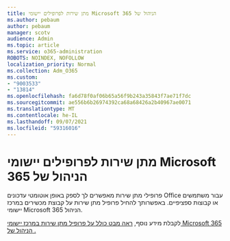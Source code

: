 ```yaml
---
title: מתן שירות לפרופילים יישומי Microsoft 365 הניהול של
ms.author: pebaum
author: pebaum
manager: scotv
audience: Admin
ms.topic: article
ms.service: o365-administration
ROBOTS: NOINDEX, NOFOLLOW
localization_priority: Normal
ms.collection: Adm_O365
ms.custom:
- "9003533"
- "13814"
ms.openlocfilehash: fa6d78f0af06b65a56f9b243a35843f7ae71f7dc
ms.sourcegitcommit: ae556b6b26974392ca68a68426a2b40967ae0071
ms.translationtype: MT
ms.contentlocale: he-IL
ms.lasthandoff: 09/07/2021
ms.locfileid: "59316016"
---
```

# <a name="servicing-profiles-in-microsoft-365-apps-admin-center"></a>מתן שירות לפרופילים יישומי Microsoft 365 הניהול של

פרופילי מתן שירות מאפשרים לך לספק באופן אוטומטי עדכונים Office עבור משתמשים או קבוצות ספציפיים. באפשרותך להחיל פרופיל מתן שירות על קבוצת מכשירים במרכז יישומי Microsoft 365 הניהול.

לקבלת מידע נוסף, [ראה מבט כולל על פרופיל מתן שירות במרכז יישומי Microsoft 365 הניהול של .](https://docs.microsoft.com/deployoffice/admincenter/servicing-profile)